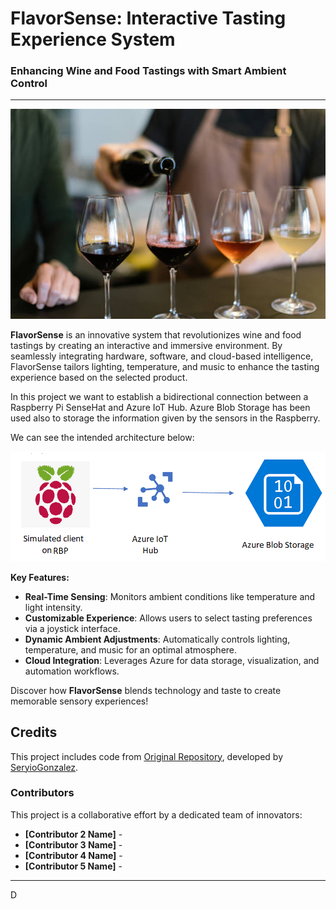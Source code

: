# **FlavorSense: Interactive Tasting Experience System**  

### **Enhancing Wine and Food Tastings with Smart Ambient Control**

---
![Lab diagram](images/istockphoto-1460761498-612x612.jpg "Header Image")


**FlavorSense** is an innovative system that revolutionizes wine and food tastings by creating an interactive and immersive environment. By seamlessly integrating hardware, software, and cloud-based intelligence, FlavorSense tailors lighting, temperature, and music to enhance the tasting experience based on the selected product.  

In this project we want to establish a bidirectional connection between a Raspberry Pi SenseHat and Azure IoT Hub. Azure Blob Storage has been used also to storage the information given by the sensors in the Raspberry.

We can see the intended architecture below:

![Lab diagram](images/Lab.png "Header Image")



**Key Features:**
- **Real-Time Sensing**: Monitors ambient conditions like temperature and light intensity.  
- **Customizable Experience**: Allows users to select tasting preferences via a joystick interface.  
- **Dynamic Ambient Adjustments**: Automatically controls lighting, temperature, and music for an optimal atmosphere.  
- **Cloud Integration**: Leverages Azure for data storage, visualization, and automation workflows.  

Discover how **FlavorSense** blends technology and taste to create memorable sensory experiences!


## Credits 

This project includes code from [Original Repository](https://github.com/iiot-cloud-icai/Azure_IoT_Lab), developed by [SeryioGonzalez](https://github.com/SeryioGonzalez).



### **Contributors**
This project is a collaborative effort by a dedicated team of innovators:  
- **[Contributor 2 Name]** - 
- **[Contributor 3 Name]** -
- **[Contributor 4 Name]** -
- **[Contributor 5 Name]** -

---

D
